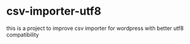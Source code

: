 # csv-importer-utf8
this is a project to improve csv importer for wordpress with better utf8 compatibility
